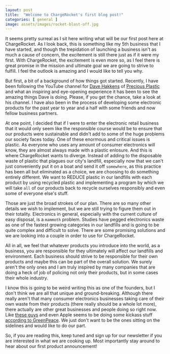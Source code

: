 ```yaml
---
layout: post
title:  "Welcome to ChargeRocket's first blog post!"
categories: [ general ]
image: assets/images/rocket-blast-off.jpg
---
```

It seems pretty surreal as I sit here writing what will be our first post here at ChargeRocket. As I look back, this is something like my 5th business that I have started, and though the trepidation of launching a business isn't as much a cause of concern, the excitement is still there just as if it were my first. With ChargeRocket, the excitement is even more so, as I feel there is great promise in the mission and ultimate goal we are going to strive to fulfill. I feel the outlook is amazing and I would like to tell you why.

But first, a bit of a background of how things got started. Recently, I have been following the YouTube channel for [Dave Hakkens][dave-hakkens] of [Precious Plastic][precious-plastic] and what an inspiring and eye-opening experience it has been to see the amazing things Dave is doing. Please, if you get the chance, take a look at his channel. I have also been in the process of developing some electronic products for the past year to year and a half with some friends and now fellow business partners. 

At one point, I decided that if I were to enter the electronic retail business that it would only seem like the responsible course would be to ensure that our products were sustainable and didn't add to some of the huge problems our society faces today. One of these enormous and critical issues is plastic. As everyone who uses any amount of consumer electronics will know, they are almost always made with a plastic enlosure. And this is where ChargeRocket wants to diverge. Instead of adding to the disposable waste of plastic that plagues our city's landfill, especially now that we can't just conveniently put it on a boat and send it off `somewhere`, as this practice has been all but eliminated as a choice, we are choosing to do something entirely different. We want to REDUCE plastic in our landfills with each product by using recycled plastic and implementing a program by which we will take `all` of our products back to recycle ourselves responsibly and even some of everyone else's stuff.

Those are just the broad strokes of our plan. There are so many other details we wish to implement, but we are still trying to figure them out in their totality. Electronics in general, especially with the current culture of easy disposal, is a `mammoth` problem. Studies have pegged electronics waste as one of the fastest growing categories in our landfills and is going to be quite complex and difficult to solve. There are some promising solutions and we are looking into a couple in order to use for ChargeRocket.

All in all, we feel that whatever products you introduce into the world, as a business, you are responsible for they ultimately will affect our landfills and environment. Each business should strive to be responsible for their own products and maybe this can be part of the overall solution. We surely aren't the only ones and I am truly inspired by many companies that are doing a heck of job of policing not only their products, but in some cases their whole industry.

I know this is going to be weird writing this as one of the founders, but I don't think we are all that unique and ground-breaking. Although there really aren't that many consumer electronics businesses taking care of their own waste from their products (there really should be a whole lot more), there actually are other great businesses and people doing so right now. Like [these guys][fairphone] and even Apple seems to be doing some kickass stuff [according to GreenPeace][greenpeace-report]. We just don't want to be the ones sitting on the sidelines and would like to do our part.

So, if you are reading this, keep tuned and sign up for our newsletter if you are interested in what we are cooking up. Most importantly stay around to hear about our first product announcement!

[dave-hakkens]: https://davehakkens.nl/
[precious-plastic]: https://preciousplastic.com/
[fairphone]: https://www.fairphone.com/en/
[greenpeace-report]: https://www.greenpeace.org/usa/reports/greener-electronics-2017/
